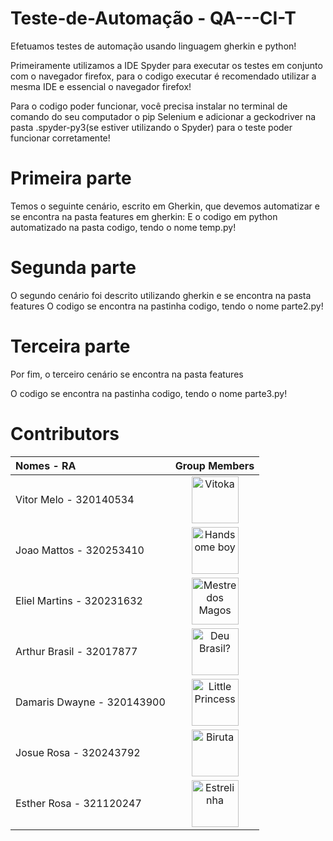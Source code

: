 # Teste-de-Automação - QA---CI-T


Efetuamos testes de automação usando linguagem gherkin e python!

Primeiramente utilizamos a IDE Spyder para executar os testes em conjunto com o navegador firefox,
para o codigo executar é recomendado utilizar a mesma IDE e essencial o navegador firefox!

Para o codigo poder funcionar, você precisa instalar no terminal de comando do seu computador o pip Selenium
e adicionar a geckodriver na pasta .spyder-py3(se estiver utilizando o Spyder) para o teste poder funcionar corretamente!

# Primeira parte
Temos o seguinte cenário, escrito em Gherkin, que devemos automatizar e se encontra na pasta features em gherkin:
E o codigo em python automatizado na pasta codigo, tendo o nome temp.py!

# Segunda parte
O segundo cenário foi descrito utilizando gherkin e se encontra na pasta features
O codigo se encontra na pastinha codigo, tendo o nome parte2.py!

# Terceira parte
Por fim, o terceiro cenário se encontra na pasta features 

O codigo se encontra na pastinha codigo, tendo o nome parte3.py!


# Contributors

|         Nomes - RA         |    Group Members     |
| :------------------------- | :------------------: |
| Vitor Melo     - 320140534 | <img align="center" width="75" height="75" src="https://user-images.githubusercontent.com/91764249/144689706-c7fc1f86-af55-4f23-8d6b-1f2d0e976e30.jpg" title="Vitoka" /> | 
| Joao Mattos    - 320253410 | <img align="center" width="75" height="75" src="https://user-images.githubusercontent.com/91764249/144689805-f5281ca6-6035-41fb-8668-395d2d39af6a.jpg" title="Handsome boy" /> |
| Eliel Martins  - 320231632 | <img align="center" width="75" height="75" src="https://user-images.githubusercontent.com/91764249/144688817-1021210f-4330-4a83-ad0c-18f5f53b5601.jpg" title="Mestre dos Magos" /> |
| Arthur Brasil  - 32017877  | <img align="center" width="75" height="75" src="https://user-images.githubusercontent.com/91764249/144689886-5192743f-969e-4915-92e1-b4636ca9369a.jpg" title="Deu Brasil?" /> |
| Damaris Dwayne - 320143900 | <img align="center" width="75" height="75" src="https://user-images.githubusercontent.com/91764249/144689922-0de2bfa9-6421-4915-a5cf-690a7785e0fa.jpg" title="Little Princess" /> | 
| Josue Rosa     - 320243792 | <img align="center" width="75" height="75" src="https://user-images.githubusercontent.com/91764249/144689948-989e6ea3-af70-4694-8710-df73bb93b253.jpg" title="Biruta" /> |
| Esther Rosa    - 321120247 | <img align="center" width="75" height="75" src="https://user-images.githubusercontent.com/91764249/144689977-216c92d8-d34c-44d0-b228-15e8c9115f05.jpg" title="Estrelinha" /> |
